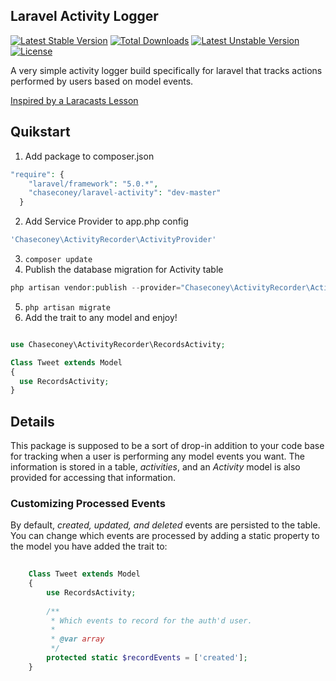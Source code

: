 
## Laravel Activity Logger

[![Latest Stable Version](https://poser.pugx.org/chaseconey/laravel-activity/v/stable.svg)](https://packagist.org/packages/chaseconey/laravel-activity) [![Total Downloads](https://poser.pugx.org/chaseconey/laravel-activity/downloads.svg)](https://packagist.org/packages/chaseconey/laravel-activity) [![Latest Unstable Version](https://poser.pugx.org/chaseconey/laravel-activity/v/unstable.svg)](https://packagist.org/packages/chaseconey/laravel-activity) [![License](https://poser.pugx.org/chaseconey/laravel-activity/license.svg)](https://packagist.org/packages/chaseconey/laravel-activity)

A very simple activity logger build specifically for laravel that tracks actions performed by users based on
model events.

[Inspired by a Laracasts Lesson](https://github.com/laracasts/Build-An-Activity-Feed-in-Laravel/tree/master/app)

## Quikstart

1. Add package to composer.json

  ```php
  "require": {
      "laravel/framework": "5.0.*",
      "chaseconey/laravel-activity": "dev-master"
    }
  ```

2. Add Service Provider to app.php config
  ```php
  'Chaseconey\ActivityRecorder\ActivityProvider'
  ```
  
3. `composer update`
4. Publish the database migration for Activity table

  ```php
  php artisan vendor:publish --provider="Chaseconey\ActivityRecorder\ActivityProvider" --tag="migrations"
  ```
5. `php artisan migrate`
6. Add the trait to any model and enjoy!

  ```php
  
  use Chaseconey\ActivityRecorder\RecordsActivity;
  
  Class Tweet extends Model
  {
    use RecordsActivity;
  }
  
  ```
  
  
## Details

This package is supposed to be a sort of drop-in addition to your code base for tracking when a user is performing any
model events you want. The information is stored in a table, *activities*, and an *Activity* model is also provided for
accessing that information.

### Customizing Processed Events

By default, *created, updated, and deleted* events are persisted to the table. You can change which events are processed
by adding a static property to the model you have added the trait to:

```php
    
	Class Tweet extends Model
    {
        use RecordsActivity;
        
        /**
		 * Which events to record for the auth'd user.
		 *
		 * @var array
		 */
        protected static $recordEvents = ['created'];
    }
    
```
